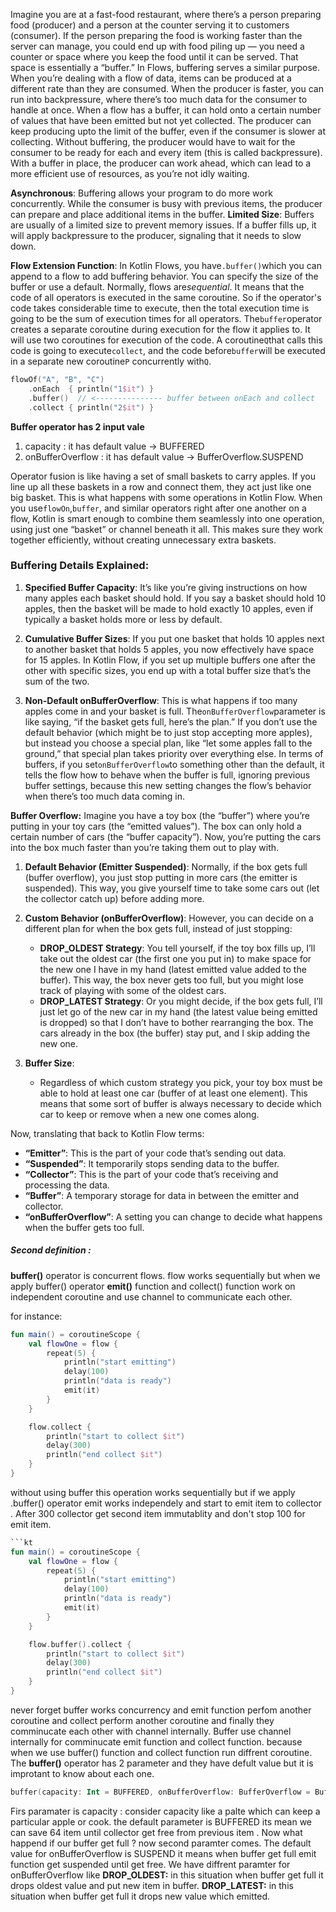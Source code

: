 Imagine you are at a fast-food restaurant, where there’s a person preparing food (producer) and a person at the counter serving it to customers (consumer). If the person preparing the food is working faster than the server can manage, you could end up with food piling up — you need a counter or space where you keep the food until it can be served. That space is essentially a “buffer.”
In Flows, buffering serves a similar purpose. When you’re dealing with a flow of data, items can be produced at a different rate than they are consumed. When the producer is faster, you can run into backpressure, where there’s too much data for the consumer to handle at once.
When a flow has a buffer, it can hold onto a certain number of values that have been emitted but not yet collected. The producer can keep producing upto the limit of the buffer, even if the consumer is slower at collecting.
Without buffering, the producer would have to wait for the consumer to be ready for each and every item (this is called backpressure). With a buffer in place, the producer can work ahead, which can lead to a more efficient use of resources, as you’re not idly waiting.

**Asynchronous**: Buffering allows your program to do more work concurrently. While the consumer is busy with previous items, the producer can prepare and place additional items in the buffer.
**Limited Size**: Buffers are usually of a limited size to prevent memory issues. If a buffer fills
up, it will apply backpressure to the producer, signaling that it needs to slow down.

**Flow Extension Function**: In Kotlin Flows, you have`.buffer()`which you can append to a flow to add buffering behavior. You can specify the size of the buffer or use a default.
Normally, flows are*sequential*. It means that the code of all operators is executed in the same coroutine. So if the operator's code takes considerable time to execute, then the total execution time is going to be the sum of execution times for all operators.
The`buffer`operator creates a separate coroutine during execution for the flow it applies to.
It will use two coroutines for execution of the code. A coroutine`Q`that calls this code is going to execute`collect`, and the code before`buffer`will be executed in a separate new coroutine`P` concurrently with`Q`.
```kt
flowOf("A", "B", "C")
    .onEach  { println("1$it") }
    .buffer()  // <--------------- buffer between onEach and collect
    .collect { println("2$it") }
```

**Buffer operator has 2 input vale**

1.  capacity : it has default value -> BUFFERED
2.  onBufferOverflow : it has default value ->  BufferOverflow.SUSPEND

Operator fusion is like having a set of small baskets to carry apples. If you line up all these
baskets in a row and connect them, they act just like one big basket. This is what happens with some operations in Kotlin Flow. When you use`flowOn`,`buffer`, and similar operators right after one another on a flow, Kotlin is smart enough to combine them seamlessly into one operation, using just one “basket” or channel beneath it all. This makes sure they work together efficiently, without creating unnecessary extra baskets.
### Buffering Details Explained:

1. **Specified Buffer Capacity**: It’s like you’re giving instructions on how many apples each
   basket should hold. If you say a basket should hold 10 apples, then the basket will be made to  hold exactly 10 apples, even if typically a basket holds more or less by default.
2. **Cumulative Buffer Sizes**: If you put one basket that holds 10 apples next to another basket that holds 5 apples, you now effectively have space for 15 apples. In Kotlin Flow, if you set up multiple buffers one after the other with specific sizes, you end up with a total buffer size that’s the sum of the two.

3. **Non-Default onBufferOverflow**: This is what happens if too many apples come in and your basket is full. The`onBufferOverflow`parameter is like saying, “if the basket gets full, here’s the plan.” If you don’t use the default behavior (which might be to just stop accepting more apples), but instead you choose a special plan, like “let some apples fall to the ground,” that special plan takes priority over everything else. In terms of buffers, if you set`onBufferOverflow`to something other than the default, it tells the flow how to behave when the buffer is full, ignoring previous buffer settings, because this new setting changes the flow’s behavior when there’s too much data coming in.

**Buffer Overflow:**
Imagine you have a toy box (the “buffer”) where you’re putting in your toy cars (the “emitted
values”). The box can only hold a certain number of cars (the “buffer capacity”). Now, you’re
putting the cars into the box much faster than you’re taking them out to play with.

1. **Default Behavior (Emitter Suspended)**: Normally, if the box gets full (buffer overflow), you just stop putting in more cars (the emitter is suspended). This way, you give yourself time to take some cars out (let the collector catch up) before adding more.
2. **Custom Behavior (onBufferOverflow)**: However, you can decide on a different plan for when the box gets full, instead of just stopping:
    - **DROP_OLDEST Strategy**: You tell yourself, if the toy box fills up, I’ll take out the oldest  car (the first one you put in) to make space for the new one I have in my hand (latest emitted value added to the buffer). This way, the box never gets too full, but you might lose track of playing with some of the oldest cars.
    - **DROP_LATEST Strategy**: Or you might decide, if the box gets full, I’ll just let go of the new car in my hand (the latest value being emitted is dropped) so that I don’t have to bother rearranging the box. The cars already in the box (the buffer) stay put, and I skip adding the new one.

3. **Buffer Size**:
    - Regardless of which custom strategy you pick, your toy box must be able to hold at least one car (buffer of at least one element). This means that some sort of buffer is always necessary to decide which car to keep or remove when a new one comes along.

Now, translating that back to Kotlin Flow terms:
- **“Emitter”**: This is the part of your code that’s sending out data.
- **“Suspended”**: It temporarily stops sending data to the buffer.
- **“Collector”**: This is the part of your code that’s receiving and processing the data.
- **“Buffer”**: A temporary storage for data in between the emitter and collector.
- **“onBufferOverflow”**: A setting you can change to decide what happens when the buffer gets too full.

##### Second definition :
**buffer()** operator is concurrent flows. flow works sequentially but when we apply buffer() operator **emit()** function and collect() function work on independent coroutine and use channel to communicate each other.

for instance:

```kt
fun main() = coroutineScope {
    val flowOne = flow {
        repeat(5) {
            println("start emitting")
            delay(100)
            println("data is ready")
            emit(it)
        }
    }

    flow.collect {
        println("start to collect $it")
        delay(300)
        println("end collect $it")
    }
}


```

without using buffer this operation works sequentially but if we apply .buffer() operator emit works independely and start to emit item to collector . After 300 collector get second item immutablity and don't stop 100 for emit item.
```kt
```kt
fun main() = coroutineScope {
    val flowOne = flow {
        repeat(5) {
            println("start emitting")
            delay(100)
            println("data is ready")
            emit(it)
        }
    }

    flow.buffer().collect {
        println("start to collect $it")
        delay(300)
        println("end collect $it")
    }
}
```
never forget buffer works concurrency and emit function perfom another coroutine and collect perform another coroutine and finally they comminucate each other with channel internally. Buffer use channel internally for comminucate emit function and collect function. because when we use buffer()  function and collect function run diffrent  coroutine.
The **buffer()** operator has 2 parameter and they have defult value but it is improtant to know about each one.
```kt
buffer(capacity: Int = BUFFERED, onBufferOverflow: BufferOverflow = BufferOverflow.SUSPEND)
```
Firs paramater is capacity : consider capacity like a palte which can keep a particular apple or cook.
the default parameter is BUFFERED its mean we can save 64 item until collector get free from previous item . Now what happend if our buffer get full ? now second paramter comes.
The default value for onBufferOverflow is SUSPEND it means when buffer get full emit function get suspended until get free. We have diffrent paramter for onBufferOverflow like
**DROP_OLDEST:** in this situation when buffer get full it drops oldest value and put new item in buffer.
**DROP_LATEST:** in this situation when buffer get full it drops new value which emitted.

